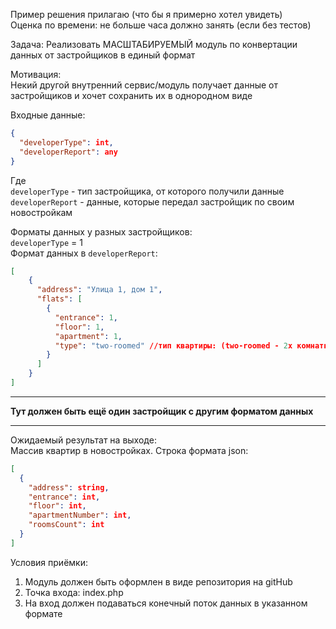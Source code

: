 Пример решения прилагаю (что бы я примерно хотел увидеть)  
Оценка по времени: не больше часа должно занять (если без тестов)

Задача:
Реализовать МАСШТАБИРУЕМЫЙ модуль по конвертации данных от застройщиков в единый формат

Мотивация:  
Некий другой внутренний сервис/модуль получает данные от застройщиков и хочет сохранить их в однородном виде

Входные данные:
```json
{
  "developerType": int,
  "developerReport": any
}
```

Где  
`developerType` - тип застройщика, от которого получили данные  
`developerReport` - данные, которые передал застройщик по своим новостройкам

Форматы данных у разных застройщиков:  
`developerType` = 1  
Формат данных в `developerReport`:
```json
[
    {
      "address": "Улица 1, дом 1",
      "flats": [
        {
          "entrance": 1,
          "floor": 1,
          "apartment": 1,
          "type": "two-roomed" //тип квартиры: (two-roomed - 2х комнатная, studio-apartment - студия)
        }
      ]
    }
]
```
___
**Тут должен быть ещё один застройщик с другим форматом данных**

___

Ожидаемый результат на выходе:  
Массив квартир в новостройках. Строка формата json:
```json
[
  {
    "address": string,
    "entrance": int,
    "floor": int,
    "apartmentNumber": int,
    "roomsCount": int
  }
]
```

Условия приёмки:  
1. Модуль должен быть оформлен в виде репозитория на gitHub
2. Точка входа: index.php
3. На вход должен подаваться конечный поток данных в указанном формате
